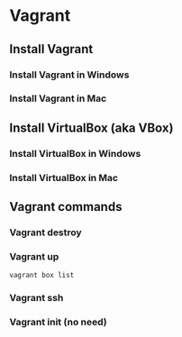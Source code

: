 # Vagrant

## Install Vagrant

### Install Vagrant in Windows

### Install Vagrant in Mac

## Install VirtualBox (aka VBox)

### Install VirtualBox in Windows

### Install VirtualBox in Mac

## Vagrant commands

### Vagrant destroy

### Vagrant up

`vagrant box list`

### Vagrant ssh

### Vagrant init (no need)
